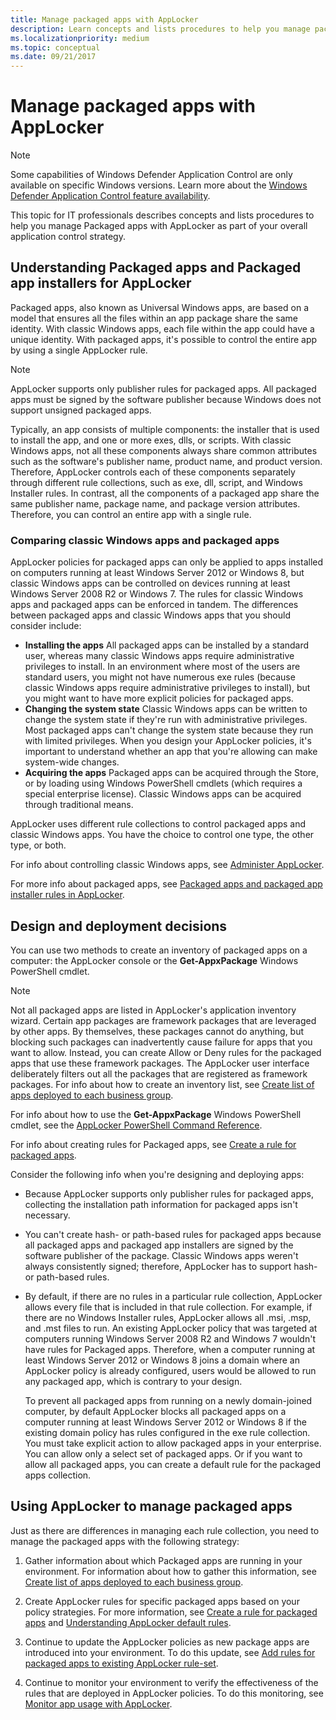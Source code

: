 ```yaml
---
title: Manage packaged apps with AppLocker
description: Learn concepts and lists procedures to help you manage packaged apps with AppLocker as part of your overall application control strategy.
ms.localizationpriority: medium
ms.topic: conceptual
ms.date: 09/21/2017
---
```


# Manage packaged apps with AppLocker

>[!NOTE]
>Some capabilities of Windows Defender Application Control are only available on specific Windows versions. Learn more about the [Windows Defender Application Control feature availability](/windows/security/threat-protection/windows-defender-application-control/feature-availability).

This topic for IT professionals describes concepts and lists procedures to help you manage Packaged apps with AppLocker as part of your overall application control strategy.

## Understanding Packaged apps and Packaged app installers for AppLocker

Packaged apps, also known as Universal Windows apps, are based on a model that ensures all the files within an app package share the same identity. With classic Windows apps, each file within the app could have a unique identity.
With packaged apps, it's possible to control the entire app by using a single AppLocker rule.

> [!NOTE]
> AppLocker supports only publisher rules for packaged apps. All packaged apps must be signed by the software publisher because Windows does not support unsigned packaged apps.
 
Typically, an app consists of multiple components: the installer that is used to install the app, and one or more exes, dlls, or scripts. With classic Windows apps, not all these components always share common attributes such as the software's publisher name, product name, and product version. Therefore, AppLocker controls each of these components separately through different rule collections, such as exe, dll, script, and Windows Installer rules. In contrast, all the components of a packaged app share the same publisher name, package name, and package version attributes. Therefore, you can control an entire app with a single rule.

### <a href="" id="bkmk-compareclassicmetro"></a>Comparing classic Windows apps and packaged apps

AppLocker policies for packaged apps can only be applied to apps installed on computers running at least Windows Server 2012 or Windows 8, but classic Windows apps can be controlled on devices running at least Windows Server
2008 R2 or Windows 7. The rules for classic Windows apps and packaged apps can be enforced in tandem. The differences between packaged apps and classic Windows apps that you should consider include:

-   **Installing the apps**   All packaged apps can be installed by a standard user, whereas many classic Windows apps require administrative privileges to install. In an environment where most of the users are standard users, you might not have numerous exe rules (because classic Windows apps require administrative privileges to install), but you might want to have more explicit policies for packaged apps.
-   **Changing the system state**   Classic Windows apps can be written to change the system state if they're run with administrative privileges. Most packaged apps can't change the system state because they run with limited privileges. When you design your AppLocker policies, it's important to understand whether an app that you're allowing can make system-wide changes.
-   **Acquiring the apps**   Packaged apps can be acquired through the Store, or by loading using Windows PowerShell cmdlets (which requires a special enterprise license). Classic Windows apps can be acquired through traditional means.

AppLocker uses different rule collections to control packaged apps and classic Windows apps. You have the choice to control one type, the other type, or both.

For info about controlling classic Windows apps, see [Administer AppLocker](administer-applocker.md).

For more info about packaged apps, see [Packaged apps and packaged app installer rules in AppLocker](packaged-apps-and-packaged-app-installer-rules-in-applocker.md).

## Design and deployment decisions

You can use two methods to create an inventory of packaged apps on a computer: the AppLocker console or the **Get-AppxPackage** Windows PowerShell cmdlet.

> [!NOTE]
> Not all packaged apps are listed in AppLocker's application inventory wizard. Certain app packages are framework packages that are leveraged by other apps. By themselves, these packages cannot do anything, but blocking such packages can inadvertently cause failure for apps that you want to allow. Instead, you can create Allow or Deny rules for the packaged apps that use these framework packages. The AppLocker user interface deliberately filters out all the packages that are registered as framework packages. For info about how to create an inventory list, see [Create list of apps deployed to each business group](create-list-of-applications-deployed-to-each-business-group.md).
 
For info about how to use the **Get-AppxPackage** Windows PowerShell cmdlet, see the [AppLocker PowerShell Command Reference](/powershell/module/applocker/).

For info about creating rules for Packaged apps, see [Create a rule for packaged apps](create-a-rule-for-packaged-apps.md).

Consider the following info when you're designing and deploying apps:

-   Because AppLocker supports only publisher rules for packaged apps, collecting the installation path information for packaged apps isn't necessary.
-   You can't create hash- or path-based rules for packaged apps because all packaged apps and packaged app installers are signed by the software publisher of the package. Classic Windows apps weren't always consistently signed; therefore, AppLocker has to support hash- or path-based rules.
-   By default, if there are no rules in a particular rule collection, AppLocker allows every file that is included in that rule collection. For example, if there are no Windows Installer rules, AppLocker allows all .msi, .msp, and .mst files to run. An existing AppLocker policy that was targeted at computers running Windows Server 2008 R2 and Windows 7 wouldn't have rules for Packaged apps. Therefore, when a computer running at least Windows Server 2012 or
Windows 8 joins a domain where an AppLocker policy is already configured, users would be allowed to run any packaged app, which is contrary to your design.

    To prevent all packaged apps from running on a newly domain-joined computer, by default AppLocker blocks all packaged apps on a computer running at least Windows Server 2012 or Windows 8 if the existing domain policy has rules configured in the exe rule collection. You must take explicit action to allow packaged apps in your enterprise. You can allow only a select set of packaged apps. Or if you want to allow all packaged apps, you can create a default rule for the packaged apps collection.

## Using AppLocker to manage packaged apps

Just as there are differences in managing each rule collection, you need to manage the packaged apps with the following strategy:

1.  Gather information about which Packaged apps are running in your environment. For information about how to gather this information, see [Create list of apps deployed to each business group](create-list-of-applications-deployed-to-each-business-group.md).

2.  Create AppLocker rules for specific packaged apps based on your policy strategies. For more information, see [Create a rule for packaged apps](create-a-rule-for-packaged-apps.md) and [Understanding AppLocker default rules](understanding-applocker-default-rules.md).

3.  Continue to update the AppLocker policies as new package apps are introduced into your environment. To do this update, see [Add rules for packaged apps to existing AppLocker rule-set](add-rules-for-packaged-apps-to-existing-applocker-rule-set.md).

4.  Continue to monitor your environment to verify the effectiveness of the rules that are deployed in AppLocker policies. To do this monitoring, see [Monitor app usage with AppLocker](monitor-application-usage-with-applocker.md).
